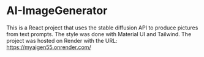 # AI-ImageGenerator
This is a React project that uses the stable diffusion API to produce pictures from text prompts. The style was done with Material UI and Tailwind. The project was hosted on Render with the URL:
https://myaigen55.onrender.com/
